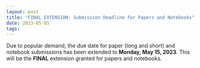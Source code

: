 ```yaml
---
layout: post
title: "FINAL EXTENSION: Submission Deadline for Papers and Notebooks"
date: 2023-05-05
tags:
---
```


Due to popular demand, the due date for paper (long and short) and notebook submissions
has been extended to **Monday, May 15, 2023**. This will be the **FINAL**
extension granted for papers and notebooks.
